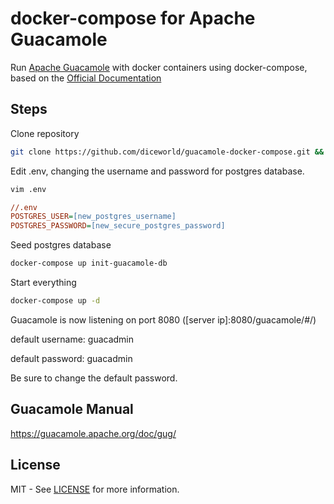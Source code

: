 # docker-compose for Apache Guacamole

Run [Apache Guacamole](https://guacamole.apache.org/) with docker containers using docker-compose, based on the [Official Documentation](https://guacamole.apache.org/doc/gug/guacamole-docker.html)

## Steps

Clone repository
```bash
git clone https://github.com/diceworld/guacamole-docker-compose.git && cd guacamole-docker-compose
```

Edit .env, changing the username and password for postgres database.
```bash
vim .env 
```

```cfg
//.env
POSTGRES_USER=[new_postgres_username]
POSTGRES_PASSWORD=[new_secure_postgres_password]
```

Seed postgres database
```bash
docker-compose up init-guacamole-db
```

Start everything
```bash
docker-compose up -d
```

Guacamole is now listening on port 8080 ([server ip]:8080/guacamole/#/)

default username: guacadmin

default password: guacadmin

Be sure to change the default password.


## Guacamole Manual
https://guacamole.apache.org/doc/gug/


## License

MIT - See [LICENSE](LICENSE) for more information.
